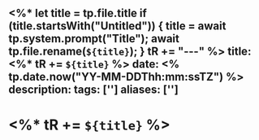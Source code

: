 <%*
  let title = tp.file.title
  if (title.startsWith("Untitled")) {
    title = await tp.system.prompt("Title");
    await tp.file.rename(`${title}`);
  } 
  tR += "---"
%>
title:  <%* tR += `${title}` %>
date: <% tp.date.now("YY-MM-DDThh:mm:ssTZ") %>
description: 
tags: ['']
aliases: ['']
---
# <%* tR += `${title}` %>
